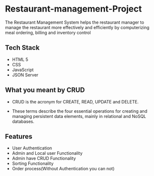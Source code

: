 # Restaurant-management-Project
<!-- 

// It was a solo project 
//  I did this project within a day 
// features was i am added its was crud and user authentication etc -->

The Restaurant Management System helps the restaurant manager to manage the restaurant more effectively and efficiently by computerizing meal ordering, billing and inventory control

## Tech Stack

- HTML 5
- CSS 
- JavaScript
- JSON Server

## What you meant by CRUD 
- CRUD is the acronym for CREATE, READ, UPDATE and DELETE.

 - These terms describe the four essential operations for creating and managing persistent data elements, mainly  in relational and NoSQL databases.


## Features
- User Authentication
- Admin and Local user Functionality
- Admin have CRUD Functionality
- Sorting Functionality
- Order process(Without Authentication you can not)


<!-- 
## Screenshots

![App Screenshot](https://via.placeholder.com/468x300?text=App+Screenshot+Here) -->

